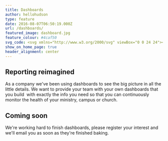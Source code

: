 ```yaml
---
title: Dashboards
author: hellohudson
type: feature
date: 2016-08-07T06:50:19.000Z
url: /dashboards/
featured_image: dashboard.jpg
feature_colour: #4caf50
svg_code: <svg xmlns="http://www.w3.org/2000/svg" viewBox="0 0 24 24"><g fill="none" stroke="#fff" stroke-linejoin="round" stroke-miterlimit="10"><g stroke-linecap="round"><path d="M23.5 20.5c0 1.104-.895 2-2 2h-19c-1.104 0-2-.896-2-2v-17c0-1.104.896-2 2-2h19c1.105 0 2 .896 2 2v17zM.5 6.5h23"/><circle cx="4" cy="4" r=".5"/><circle cx="7" cy="4" r=".5"/><circle cx="10" cy="4" r=".5"/></g><circle stroke-linecap="round" cx="8" cy="14.5" r="5"/><path stroke-linecap="round" d="M10.82 10.372L8 14.5l3.205 3.837M8 14.5H3"/><path d="M15 10.5h6M15 13.5h6M15 16.5h6"/></g></svg>
show_on_home_page: true
header_alignment: center
---
```


## Reporting reimagined

As a company we've been using dashboards to see the big picture in all the little details. We want to provide your team with your own dashboards that you build  with exactly the info you need so that you can continuously monitor the health of your ministry, campus or church.

## Coming soon

We're working hard to finish dashboards, please register your interest and we'll email you as soon as they're finished baking.

<div id="ucare-embed-661505" style="max-width:600px;margin:0 auto"></div>
<script src="https://crm.ucareapp.com/Scripts/ucare.embed.js"></script>
<script>
(function(){
UCareEmbed("ucare-embed-661505", "https://crm.ucareapp.com", "/forms/12/embed", "https://ucarehq.com/features/forms-and-surveys/styles.css");
})();</script>